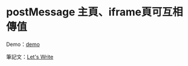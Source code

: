 # postMessage 主頁、iframe頁可互相傳值

Demo：[demo](https://letswritetw.github.io/letswrite-postMessage/)

筆記文：[Let's Write](https://www.letswrite.tw/postmessage/)
